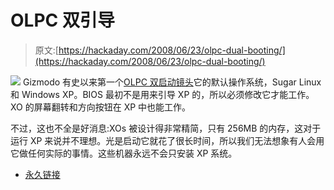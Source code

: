 # OLPC 双引导

> 原文:[https://hackaday.com/2008/06/23/olpc-dual-booting/](https://hackaday.com/2008/06/23/olpc-dual-booting/)

![](../Images/494c211ca291e0f00fa8b2b6f4b5766d.png)
Gizmodo 有史以来第一个[OLPC 双启动镜头](http://gizmodo.com/5018780/first-footage-same-olpc-xo-boots-both-sugar-and-windows-xp)它的默认操作系统，Sugar Linux 和 Windows XP。BIOS 最初不是用来引导 XP 的，所以必须修改它才能工作。XO 的屏幕翻转和方向按钮在 XP 中也能工作。

不过，这也不全是好消息:XOs 被设计得非常精简，只有 256MB 的内存，这对于运行 XP 来说并不理想。光是启动它就花了很长时间，所以我们无法想象有人会用它做任何实际的事情。这些机器永远不会只安装 XP 系统。

*   [永久链接](http://gizmodo.com/5018780/first-footage-same-olpc-xo-boots-both-sugar-and-windows-xp)